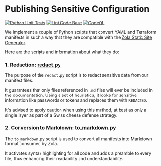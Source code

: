 # Publishing Sensitive Configuration
[![Python Unit Tests](https://github.com/ilyannn/publish-secret-docs/actions/workflows/unittests.yaml/badge.svg)](https://github.com/ilyannn/publish-secret-docs/actions/workflows/unittests.yaml)  [![Lint Code Base](https://github.com/ilyannn/publish-secret-docs/actions/workflows/super-linter.yml/badge.svg)](https://github.com/ilyannn/publish-secret-docs/actions/workflows/super-linter.yml) [![CodeQL](https://github.com/ilyannn/publish-secret-docs/actions/workflows/github-code-scanning/codeql/badge.svg)](https://github.com/ilyannn/publish-secret-docs/actions/workflows/github-code-scanning/codeql)


We implement a couple of Python scripts that convert YAML and Terraform manifests in such a way that they are compatible with the [Zola Static Site Generator](https://www.getzola.org/).

Here are the scripts and information about what they do:

### 1. Redaction: [redact.py](redact.py)

The purpose of the `redact.py` script is to redact sensitive data from our manifest files.

It guarantees that only files referenced in `.md` files will ever be included in the documentation.
Using a set of heuristics, it looks for sensitive information like passwords or tokens and replaces them with `REDACTED`.

It's advised to apply caution when using this method, at best as only a single layer as part of a Swiss cheese defense strategy.

### 2. Conversion to Markdown: [to_markdown.py](to_markdown.py)

The `to_markdown.py` script is used to convert all manifests into Markdown format consumed by Zola.

It activates syntax highlighting for all code and adds a preamble to every file,
thus enhancing their readability and understandability.
